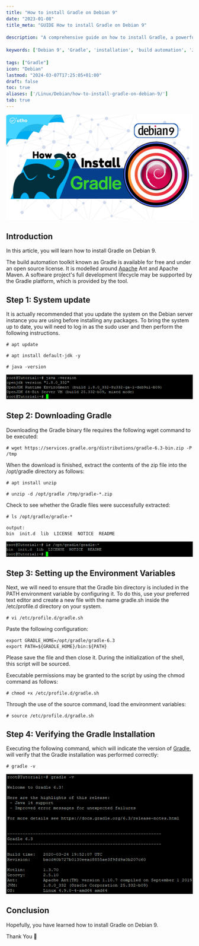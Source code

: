 ```yaml
---
title: "How to install Gradle on Debian 9"
date: "2023-01-08"
title_meta: "GUIDE How to install Gradle on Debian 9"

description: "A comprehensive guide on how to install Gradle, a powerful build automation tool, on Debian 9."

keywords: ['Debian 9', 'Gradle', 'installation', 'build automation', 'Java', 'Linux', 'development']

tags: ["Gradle"]
icon: "Debian"
lastmod: "2024-03-07T17:25:05+01:00"
draft: false
toc: true
aliases: ['/Linux/Debian/how-to-install-gradle-on-debian-9/']
tab: true
---
```


![How to install Gradle on Debian 9](images/How-to-install-Gradle-on-Debian-9_utho.jpg)

## Introduction

In this article, you will learn how to install Gradle on Debian 9.

The build automation toolkit known as Gradle is available for free and under an open source license. It is modelled around [Apache](https://utho.com/docs/tutorial/how-to-host-a-domain-on-centos-7/) Ant and Apache Maven. A software project's full development lifecycle may be supported by the Gradle platform, which is provided by the tool.

## Step 1: System update

It is actually recommended that you update the system on the Debian server instance you are using before installing any packages. To bring the system up to date, you will need to log in as the sudo user and then perform the following instructions.

```
# apt update
```

```
# apt install default-jdk -y
```

```
# java -version
```

![install Gradle on Debian 9](images/image-770.png)

## Step 2: Downloading Gradle

Downloading the Gradle binary file requires the following wget command to be executed:

```
# wget https://services.gradle.org/distributions/gradle-6.3-bin.zip -P /tmp
```

When the download is finished, extract the contents of the zip file into the /opt/gradle directory as follows:

```
# apt install unzip
```

```
# unzip -d /opt/gradle /tmp/gradle-*.zip
```

Check to see whether the Gradle files were successfully extracted:

```
# ls /opt/gradle/gradle-*
```

```
output:
bin  init.d  lib  LICENSE  NOTICE  README
```

![install Gradle on Debian 9](images/image-768.png)

## Step 3: Setting up the Environment Variables

Next, we will need to ensure that the Gradle bin directory is included in the PATH environment variable by configuring it. To do this, use your preferred text editor and create a new file with the name gradle.sh inside the /etc/profile.d directory on your system.

```
# vi /etc/profile.d/gradle.sh
```

Paste the following configuration:

```
export GRADLE_HOME=/opt/gradle/gradle-6.3
export PATH=${GRADLE_HOME}/bin:${PATH}
```

Please save the file and then close it. During the initialization of the shell, this script will be sourced.

Executable permissions may be granted to the script by using the chmod command as follows:

```
# chmod +x /etc/profile.d/gradle.sh
```

Through the use of the source command, load the environment variables:

```
# source /etc/profile.d/gradle.sh
```

## Step 4: Verifying the Gradle Installation

Executing the following command, which will indicate the version of [Gradle](https://en.wikipedia.org/wiki/Gradle), will verify that the Gradle installation was performed correctly:

```
# gradle -v
```

![install Gradle on Debian 9](images/image-771.png)

## Conclusion

Hopefully, you have learned how to install Gradle on Debian 9.

Thank You 🙂
